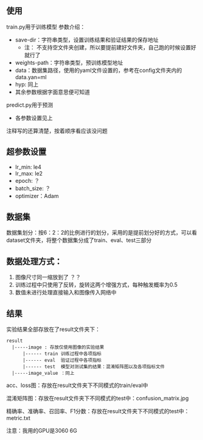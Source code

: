 ## 使用
train.py用于训练模型
参数介绍：
- save-dir：字符串类型，设置训练结果和验证结果的保存地址
  - 注： 不支持空文件夹创建，所以要提前建好文件夹，自己跑的时候设置好就行了
- weights-path：字符串类型，预训练模型地址
- data：数据集路径，使用的yaml文件设置的，参考在config文件夹内的data.yan=ml
- hyp: 同上
- 其余参数根据字面意思便可知道

predict.py用于预测
- 各参数设置见上

注释写的还算清楚，按着顺序看应该没问题

## 超参数设置
- lr_min: le4
- lr_max: le2
- epoch: ？
- batch_size: ？
- optimizer：Adam

## 数据集
数据集划分：按6：2：2的比例进行的划分，采用的是提前划分好的方式，可以看dataset文件夹，将整个数据集分成了train、eval、test三部分

## 数据处理方式：
1. 图像尺寸同一缩放到了 ？？
2. 训练过程中只使用了反转，旋转这两个增强方式，每种触发概率为0.5
3. 数值未进行处理直接输入和图像传入网络中


## 结果
实验结果全部存放在了result文件夹下：

    result
      |-----image : 存放仅使用图像的实验结果
          |------ train 训练过程中各项指标
          |------ eval  验证过程中各项指标
          |------ test  模型对测试集的结果：混淆矩阵图以及各项指标文件
      |-----image_value ：同上

acc、loss图：存放在result文件夹下不同模式的train/eval中

混淆矩阵图：存放在result文件夹下不同模式的test中：confusion_matrix.jpg

精确率、准确率、召回率、F1分数：存放在result文件夹下不同模式的test中：metric.txt


注意：我用的GPU是3060 6G